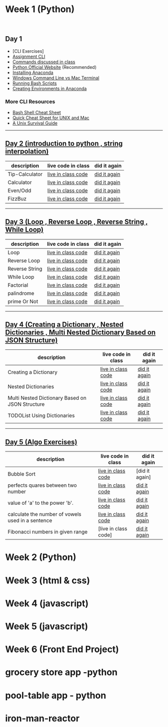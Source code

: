 

<summary><h1>Week 1  (Python)</h1></summary>

<br>


## Day 1 
- [CLI Exercises]
- [Assignment CLI](day1/assignments/assignment-cli.md)
- [Commands discussed in class](day1/commands-inclass.md)
- [Python Official Website](https://www.python.org/) (Recommended) 
- [Installing Anaconda](https://docs.anaconda.com/anaconda/install/
) 
- [Windows Command Line vs Mac Terminal](https://enexdi.sciencesconf.org/data/pages/windows_vs_mac_commands_1.pdf)
- [Running Bash Scripts](https://bash.cyberciti.biz/guide/Hello,_World!_Tutorial)
- [Creating Environments in Anaconda](https://docs.conda.io/projects/conda/en/latest/user-guide/tasks/manage-environments.html)



### More CLI Resources 
- [Bash Shell Cheat Sheet](https://learncodethehardway.org/unix/bash_cheat_sheet.pdf) 
- [Quick Cheat Sheet for UNIX and Mac](http://learntocodewith.me/command-line/unix-command-cheat-sheet/) 
- [A Unix Survival Guide](http://matt.might.net/articles/basic-unix/) 
---   


## [Day 2 (introduction to python , string interpolation) ](https://github.com/neilshah101/daily-practise/tree/main/weekly%20journal/week_1/day2%20)




description | live code in class  | did it again
------------ | -------------  | -------------
Tip-Calculator | [live in class code](https://github.com/neilshah101/daily-practise/blob/main/weekly%20journal/week_1/day2%20/live_class_practice/tip-calculator.py)| [did it again](https://github.com/neilshah101/daily-practise/blob/main/weekly%20journal/week_1/day2%20/tried%20little%20different/py_practise_tip_calculator.py)
Calculator | [live in class code](https://github.com/neilshah101/daily-practise/blob/update-in-readme-of-the-project/weekly%20journal/week_1/day2%20/live_class_practice/calculator.py)| [did it again](https://github.com/neilshah101/daily-practise/blob/main/weekly%20journal/week_1/day2%20/tried%20little%20different/py_practise_calculator.py)
Even/Odd | [live in class code](https://github.com/neilshah101/daily-practise/blob/update-in-readme-of-the-project/weekly%20journal/week_1/day2%20/live_class_practice/even-odd.py)| [did it again](https://github.com/neilshah101/daily-practise/blob/main/weekly%20journal/week_1/day2%20/tried%20little%20different/py_practise_even_odd.py)
FizzBuz | [live in class code](https://github.com/neilshah101/daily-practise/blob/update-in-readme-of-the-project/weekly%20journal/week_1/day2%20/live_class_practice/fizzbuzz.py)| [did it again](https://github.com/neilshah101/daily-practise/blob/main/weekly%20journal/week_1/day2%20/tried%20little%20different/py_practice_fizzbuzz.py)


---

## [Day 3 (Loop , Reverse Loop , Reverse String , While Loop)](https://github.com/neilshah101/daily-practise/tree/main/weekly%20journal/week_1/day3)



description | live code in class  | did it again
------------ | -------------  | -------------
Loop | [live in class code](https://github.com/neilshah101/daily-practise/blob/main/weekly%20journal/week_1/day3/live_class%20practice/py_day3_activity1.py)| [did it again](https://github.com/neilshah101/daily-practise/blob/main/weekly%20journal/week_1/day3/did%20it%20again/py%20_practise_hello_loops.py)
Reverse Loop | [live in class code](https://github.com/neilshah101/daily-practise/blob/main/weekly%20journal/week_1/day3/live_class%20practice/py_day3_activity1.py)| [did it again](https://github.com/neilshah101/daily-practise/blob/main/weekly%20journal/week_1/day3/did%20it%20again/py_practise_reverse_loop.py)
Reverse String | [live in class code](https://github.com/neilshah101/daily-practise/blob/main/weekly%20journal/week_1/day3/live_class%20practice/reverse_a_string.py)| [did it again](https://github.com/neilshah101/daily-practise/blob/main/weekly%20journal/week_1/day3/did%20it%20again/py_practise_reverse_string.py)
While Loop | [live in class code](https://github.com/neilshah101/daily-practise/blob/main/weekly%20journal/week_1/day3/live_class%20practice/while_loop.py)| [did it again](https://github.com/neilshah101/daily-practise/blob/main/weekly%20journal/week_1/day3/did%20it%20again/py_practise_while_loop.py)
Factorial | [live in class code](https://github.com/neilshah101/daily-practise/blob/main/weekly%20journal/week_1/day3/live_class%20practice/factorial.py)| [did it again](https://github.com/neilshah101/daily-practise/blob/main/weekly%20journal/week_1/day3/did%20it%20again/py_practise_factorial.py)
palindrome | [live in class code](https://github.com/neilshah101/daily-practise/blob/main/weekly%20journal/week_1/day3/live_class%20practice/Palindrome.py)| [did it again](https://github.com/neilshah101/daily-practise/blob/main/weekly%20journal/week_1/day3/did%20it%20again/py_practise_palindrome.py)
prime Or Not | [live in class code](https://github.com/neilshah101/daily-practise/blob/main/weekly%20journal/week_1/day3/live_class%20practice/is_prime_or_not.py)| [did it again](https://github.com/neilshah101/daily-practise/blob/main/weekly%20journal/week_1/day3/did%20it%20again/py_practise_prime_or_not.py)

--- 
## [Day 4 (Creating a Dictionary , Nested Dictionaries , Multi Nested Dictionary Based on JSON Structure)](https://github.com/neilshah101/daily-practise/tree/main/weekly%20journal/week_1/day4)



description | live code in class  | did it again
------------ | -------------  | -------------
Creating a Dictionary | [live in class code](https://github.com/neilshah101/daily-practise/blob/main/weekly%20journal/week_1/day4/live_class%20practice/creating_dictionary.py)| [did it again](https://github.com/neilshah101/daily-practise/blob/main/weekly%20journal/week_1/day4/did%20it%20again/py-practise-creating-a-dictionary.py)
Nested Dictionaries | [live in class code](https://github.com/neilshah101/daily-practise/blob/main/weekly%20journal/week_1/day4/live_class%20practice/nested_dictinaries.py)| [did it again](https://github.com/neilshah101/daily-practise/blob/main/weekly%20journal/week_1/day4/did%20it%20again/py-practise-nested-dictionaries.py)
Multi Nested Dictionary Based on JSON Structure | [live in class code](https://github.com/neilshah101/daily-practise/blob/main/weekly%20journal/week_1/day4/live_class%20practice/json_style.py)| [did it again](https://github.com/neilshah101/daily-practise/blob/main/weekly%20journal/week_1/day4/did%20it%20again/py-practise-Multi-Nested-Dictionary-Based-on-JSON-Structure.py)
TODOList Using Dictionaries | [live in class code](https://github.com/neilshah101/daily-practise/blob/main/weekly%20journal/week_1/day4/live_class%20practice/todo.py)| [did it again](https://github.com/neilshah101/daily-practise/blob/main/weekly%20journal/week_1/day4/did%20it%20again/py-practise-todo-list.py)

---

## [Day 5 (Algo Exercises)](https://github.com/neilshah101/daily-practise/tree/main/weekly%20journal/week_1/day5)


description | live code in class  | did it again
------------ | -------------  | -------------
Bubble Sort | [live in class code](https://github.com/neilshah101/daily-practise/blob/main/weekly%20journal/week_1/day5/live%20class%20practise/bubble-sort.py)| [did it again]
perfects quares between two number | [live in class code](https://github.com/neilshah101/daily-practise/blob/main/weekly%20journal/week_1/day5/live%20class%20practise/algo-assignment-1.py)| [did it again](https://github.com/neilshah101/daily-practise/blob/main/weekly%20journal/week_1/day5/did%20it%20again/py-practise-algo-1-excersie.py)
value of 'a' to the power 'b'. | [live in class code](https://github.com/neilshah101/daily-practise/blob/main/weekly%20journal/week_1/day5/live%20class%20practise/algo-assignment-2.py)| [did it again](https://github.com/neilshah101/daily-practise/blob/main/weekly%20journal/week_1/day5/did%20it%20again/py-practise-algo-2-excersise.py)
calculate the number of vowels used in a sentence| [live in class code](https://github.com/neilshah101/daily-practise/blob/main/weekly%20journal/week_1/day5/live%20class%20practise/algo-assignment-3.py)| [did it again](https://github.com/neilshah101/daily-practise/blob/main/weekly%20journal/week_1/day5/did%20it%20again/py-practis-algo-3-exercise.py)
Fibonacci numbers in given range | [live in class code]| [did it again](https://github.com/neilshah101/daily-practise/blob/main/weekly%20journal/week_1/day5/did%20it%20again/py-practice-algo-assignment-4.py)



# Week 2 (Python)

# Week 3  (html & css)
# Week 4 (javascript)
# Week 5  (javascript)
# Week 6  (Front End Project)

# grocery store app -python
# pool-table app - python
# iron-man-reactor











